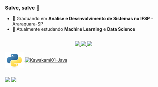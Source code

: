 ### Salve, salve 👋

- 🔭 Graduando em **Análise e Desenvolvimento de Sistemas no IFSP** - Araraquara-SP
- 🌱 Atualmente estudando **Machine Learning** e **Data Science**

##

<div align="center">
  <a href="https://github.com/kawakami01">
    
  <img height="150em" src="https://streak-stats.demolab.com?user=kawakami01&theme=vue-dark&date_format=M%20j%5B%2C%20Y%5D&type=png&background=0D1117&border=79FE96)"/>
    
  <img height="150em" src="https://github-readme-stats-sigma-five.vercel.app/api?username=kawakami01&show_icons=true&include_all_commits=true&theme=dark&count_private=true&title_color44d62c&ring_color=44d62c"/>
    
  <img height="150em" src="https://github-readme-stats-sigma-five.vercel.app/api/top-langs/?username=kawakami01&layout=compact&langs_count=7&show_icons=true&theme=dark&title_color=79fe96&text_color=ffffff"/>
</div>
<div style="display: inline_block"><br>
  <img align="center" alt="Kawakami01-Python" height="50" width="60" src="https://raw.githubusercontent.com/devicons/devicon/master/icons/python/python-original.svg">
  <img align="center" alt="Kawakami01-Java" height="50" width="60" src="https://cdn.jsdelivr.net/gh/devicons/devicon/icons/java/java-original.svg"/>
</div>

##
  <a href = "mailto:m.kawakami@aluno.ifsp.edu.br"><img src="https://img.shields.io/badge/-Gmail-%23333?style=for-the-badge&logo=gmail&logoColor=white" target="_blank"></a>
  <a href="https://www.linkedin.com/in/miguel-kawakami-579561165/" target="_blank"><img src="https://img.shields.io/badge/-LinkedIn-%230077B5?style=for-the-badge&logo=linkedin&logoColor=white" target="_blank"></a> 

